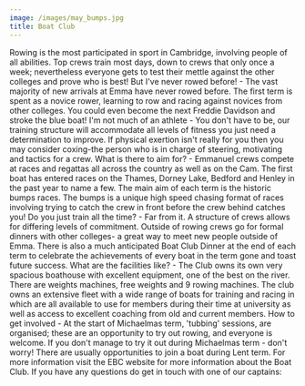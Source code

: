 ```yaml
---
image: /images/may_bumps.jpg
title: Boat Club
---
```


Rowing is the most participated in sport in Cambridge, involving people of all abilities. Top crews train most days, down to crews that only once a week; nevertheless everyone gets to test their mettle against the other colleges and prove who is best!
But I've never rowed before! - The vast majority of new arrivals at Emma have never rowed before. The first term is spent as a novice rower, learning to row and racing against novices from other colleges. You could even become the next Freddie Davidson and stroke the blue boat!
I'm not much of an athlete - You don't have to be, our training structure will accommodate all levels of fitness you just need a determination to improve. If physical exertion isn't really for you then you may consider coxing-the person who is in charge of steering, motivating and tactics for a crew.
What is there to aim for? - Emmanuel crews compete at races and regattas all across the country as well as on the Cam. The first boat has entered races on the Thames, Dorney Lake, Bedford and Henley in the past year to name a few. The main aim of each term is the historic bumps races. The bumps is a unique high speed chasing format of races involving trying to catch the crew in front before the crew behind catches you!
Do you just train all the time? - Far from it. A structure of crews allows for differing levels of commitment. Outside of rowing crews go for formal dinners with other colleges- a great way to meet new people outside of Emma. There is also a much anticipated Boat Club Dinner at the end of each term to celebrate the achievements of every boat in the term gone and toast future success.
What are the facilities like? - The Club owns its own very spacious boathouse with excellent equipment, one of the best on the river. There are weights machines, free weights and 9 rowing machines. The club owns an extensive fleet with a wide range of boats for training and racing in which are all available to use for members during their time at university as well as access to excellent coaching from old and current members.
How to get involved - At the start of Michaelmas term, 'tubbing' sessions, are organised; these are an opportunity to try out rowing, and everyone is welcome. If you don't manage to try it out during Michaelmas term - don't worry! There are usually opportunities to join a boat during Lent term.
For more information visit the EBC website for more information about the Boat Club.
If you have any questions do get in touch with one of our captains:
